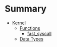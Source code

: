 # Summary

- [Kernel](kernel/README.md)
  - [Functions](kernel/functions.md)
    - [fast_syscall](kernel/fast-syscall.md)
  - [Data Types](kernel/data-types.md)
